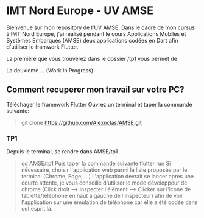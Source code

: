 # IMT Nord Europe - UV AMSE
Bienvenue sur mon repository de l'UV AMSE.
Dans le cadre de mon cursus à IMT Nord Europe, j'ai réalisé pendant le cours Applications Mobiles et Systèmes Embarqués (AMSE) deux applications codées en Dart afin d'utiliser le framwork Flutter.

La première que vous trouverez dans le dossier /tp1 vous permet de 

La deuxième ... (Work In Progress)

## Comment recuperer mon travail sur votre PC?
Téléchager le framework Flutter 
Ouvrez un terminal et taper la commande suivante:
> git clone https://github.com/Alexnclas/AMSE.git
### TP1
Depuis le terminal, se rendre dans AMSE/tp1
> cd AMSE/tp1
Puis taper la commande suivante
> flutter run
Si nécessaire, choisir l'application web parmi la liste proposée par le terminal (Chrome, Edge, ...)
L'application devrait se lancer après une courte attente, je vous conseille d'utiliser le mode développeur de chrome (Click droit --> Inspecter l'élément --> Clicker sur l'icone de tablette/téléphone en haut à gauche de l'inspecteur) afin de voir l'application sur une émulation de téléphone car elle a été codée dans cet esprit là.

